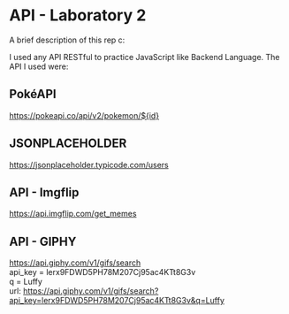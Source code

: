 
# API - Laboratory 2

A brief description of this rep c:

I used any API RESTful to practice JavaScript like Backend Language. The API I used were:


## PokéAPI
https://pokeapi.co/api/v2/pokemon/${id}


## JSONPLACEHOLDER
https://jsonplaceholder.typicode.com/users


## API - Imgflip
https://api.imgflip.com/get_memes


## API - GIPHY
https://api.giphy.com/v1/gifs/search                    
api_key = lerx9FDWD5PH78M207Cj95ac4KTt8G3v   
q = Luffy            
url: https://api.giphy.com/v1/gifs/search?api_key=lerx9FDWD5PH78M207Cj95ac4KTt8G3v&q=Luffy
